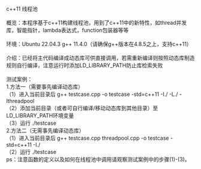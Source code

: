 c++11 线程池<br><br>
概览：本程序基于c++11构建线程池，用到了c++11中的新特性，如thread并发库，智能指针，lambda表达式，function包装器等等<br><br>
环境：Ubuntu 22.04.3   g++ 11.4.0（请确保g++版本在4.8.5之上，支持c++11）<br><br>
介绍：已经将主代码编译成动态库可供直接调用，若需重新编译则按照动态库制造规则自行编译，注意运行时添加LD_LIBRARY_PATH防止库检索失败<br><br>
测试案例：<br>
1.方法一（需要事先编译动态库）<br>
（1）进入当前目录后 g++ testcase.cpp -o testcase -std=c++11 -I./ -L./ -lthreadpool<br>
（2）添加当前目录（或者可自行编译/移动动态库到其他目录）至LD_LIBRARY_PATH环境变量<br>
（3）运行 ./testcase<br>
2.方法二（无需事先编译动态库）<br>
（1）进入当前目录后 g++ testcase.cpp threadpool.cpp -o testcase -std=c++11 -I./<br>
（2）运行 ./testcase<br>
ps：注意函数的定义以及如何在线程池中调用请观察测试案例中的步骤(1)-(3)。<br>
